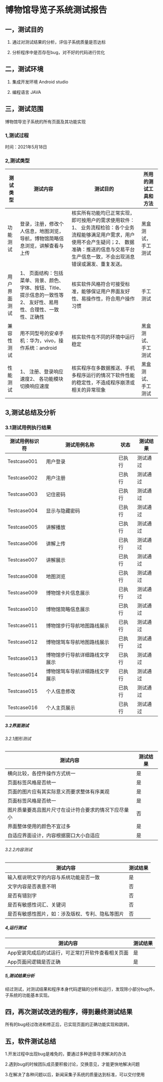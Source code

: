 # 博物馆导览子系统测试报告


##   一，测试目的

1. 通过对测试结果的分析，评估子系统质量是否达标

2. 分析程序中是否存在bug，对不好的代码进行优化

##  二，测试环境

1. 集成开发环境 Android studio

2. 编程语言 JAVA

##  三，测试范围

博物馆导览子系统的所有页面及其功能实现

###  1,测试过程

时间：2021年5月18日

###  2,测试类型



| 测试类型  | 测试内容 | 测试目的 | 所用的测试工具和方法    |
| -------------- | ---- | -------------------- | ------------ |
| 功能测试 |登录，注册，修改个人信息，地图浏览，导航，博物馆简略信息浏览，讲解查看与上传  | 核实所有功能均已正常实现，即可按用户的需求使用软件：1、 业务流程检验：各个业务流程能够满足用户需求，用户使用不会产生疑问；2、 数据准确：推送的信息与交易平台生产信息一致，不会出现消息错误或漏发、重复发送。 | 黑盒测试，手工测试 |
| 用户界面测试 |1、 页面结构：包括菜单、背景、颜色、字体、按钮、Title、提示信息的一致性等2、 友好性、易用性、合理性、一致性、正确性 | 核实软件风格符合可接受标准，能够保证用户界面友好性、易操作性，符合用户操作习惯 | 手工测试 |
| 兼容性测试|  用不同型号的安卓手机：华为，vivo，操作系统：android | 核实软件在不同的环境中运行稳定 | 黑盒测试、手工测试 |
| 性能测试 | 1、 注册、登录响应速度2、 各功能模块切换响应速度 |核实程序在多数据推送、手机多程序运行的情况下软件性能的稳定性，不造成程序崩溃或相关的异常现象|黑盒测试、手工测试 |

##  3,测试总结及分析

###  3.1测试用例执行结果


| 测试用例标识符  | 测试用例名称 | 状态 |测试结果    |
| ------ | --------------- | -------------------- | ------------ |
|Testcase001 | 用户登录 | 已执行 | 测试通过 |
|Testcase002 | 用户注册 | 已执行 | 测试通过 |
|Testcase003 | 记住密码 | 已执行 | 测试通过 |
|Testcase004 | 显示与隐藏密码 | 已执行 | 测试通过 |
|Testcase005 | 讲解播放 | 已执行 | 测试通过 |
|Testcase006 | 讲解上传 | 已执行 | 测试通过 |
|Testcase007 | 讲解展示 | 已执行 | 测试通过 |
|Testcase008 |地图浏览 | 已执行 | 测试通过 |
|Testcase009 | 博物馆卡片信息展示| 已执行 | 测试通过 |
|Testcase010 | 博物馆简略信息展示 | 已执行 | 测试通过 |
|Testcase011 | 博物馆步行导航地图路线展示 | 已执行 | 测试通过 |
|Testcase012 | 博物馆驾车导航地图路线展示 | 已执行 | 测试通过 |
|Testcase013 | 博物馆步行导航详细路线文字展示 | 已执行 | 测试通过 |
|Testcase014 | 博物馆驾车导航详细路线文字展示 | 已执行 | 测试通过 |
|Testcase015 | 个人信息修改 | 已执行 | 测试通过 |
|Testcase016 | 个人主页展示 | 已执行 | 测试通过 |

#####  3.2界面测试


######   3.2.1图形测试

| 测试内容 | 测试结果 |
| ------ | --------------- |
|横向比较，各控件操作方式统一 | 是 | 
|页面标签风格是否统一 | 是 | 
|页面的图片应有其实际意义而要求整体有序美观| 是 | 
|页面标签风格是否统一 | 是 | 
|图片质量要高且图片尺寸在设计符合要求的情况下应尽量小 | 否 |
|界面整体使用的颜色不宜过多| 是 | 
|自适应界面设计，内容根据窗口大小自适应 | 是 | 

######  3.2.2内容测试



| 测试内容 | 测试结果 |
| ------ | --------------- |
|输入框说明文字的内容与系统功能是否一致 | 是 | 
|文字内容是否表意不明 | 否 | 
|是否有错别字| 否 | 
|是否有敏感性词汇、关键词 | 否 | 
|是否有敏感性图片，如：涉及版权、专利、隐私等图片 | 否 |

#####  4,运行测试

| 测试内容 | 测试结果 |
| ------ | --------------- |
|App安装完成后的试运行，可正常打开软件查看相关页面 | 是 | 
|App页面间逻辑是否正确 | 是 | 
 
#####  5,测试结果分析

经过测试，对测试结果和程序本身代码逻辑的分析和运行，发现除小部分bug外，子系统的功能基本实现。

## 四，再次测试改进的程序，得到最终测试结果

所有的bug经过改进和修正后，已实现页面的正确功能实现和跳转。

## 五，软件测试总结

1.开发过程中出现bug是难免的，要通过多种途径寻求解决的办法

2.遇到bug的时候团队成员要积极讨论，交换意见，才能更快地解决问题

3.在解决了各种问题以后，新闻采集子系统的质量达到标准，可以交付使用


